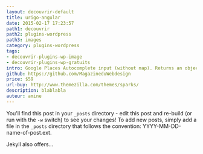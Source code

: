 ```yaml
---
layout: decouvrir-default
title: urigo-angular
date: 2015-02-17 17:23:57
path1: decouvrir
path2: plugins-wordpress
path3: images
category: plugins-wordpress
tags:
- decouvrir-plugins-wp-image
- decouvrir-plugins-wp-gratuits
intro: Google Places Autocomplete input (without map). Returns an object with formatted address components
github: https://github.com/MagazineduWebdesign
price: $59
url-buy: http://www.themezilla.com/themes/sparks/
description: blablabla
auteur: amine 
---
```


You'll find this post in your `_posts` directory - edit this post and re-build (or run with the `-w` switch) to see your changes!
To add new posts, simply add a file in the `_posts` directory that follows the convention: YYYY-MM-DD-name-of-post.ext.

Jekyll also offers...